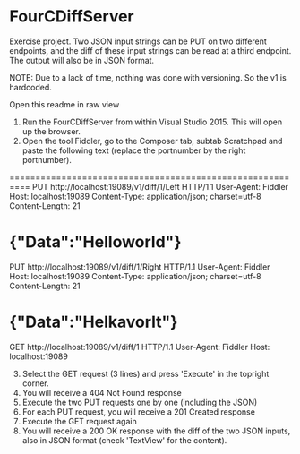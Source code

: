 # FourCDiffServer
Exercise project.
Two JSON input strings can be PUT on two different endpoints, and the diff of these input strings can be read at a third endpoint. The output will also be in JSON format.

NOTE: Due to a lack of time, nothing was done with versioning. So the v1 is hardcoded.

Open this readme in raw view
1. Run the FourCDiffServer from within Visual Studio 2015. This will open up the browser.
2. Open the tool Fiddler, go to the Composer tab, subtab Scratchpad and paste the following text (replace the portnumber by the right portnumber).

==========================================================
PUT http://localhost:19089/v1/diff/1/Left HTTP/1.1
User-Agent: Fiddler
Host: localhost:19089
Content-Type: application/json; charset=utf-8
Content-Length: 21

{"Data":"Helloworld"}
==========================================================

PUT http://localhost:19089/v1/diff/1/Right HTTP/1.1
User-Agent: Fiddler
Host: localhost:19089
Content-Type: application/json; charset=utf-8
Content-Length: 21

{"Data":"Helkavorlt"}
==========================================================

GET http://localhost:19089/v1/diff/1 HTTP/1.1
User-Agent: Fiddler
Host: localhost:19089

3. Select the GET request (3 lines) and press 'Execute' in the topright corner.
4. You will receive a 404 Not Found response
5. Execute the two PUT requests one by one (including the JSON)
6. For each PUT request, you will receive a 201 Created response
7. Execute the GET request again
8. You will receive a 200 OK response with the diff of the two JSON inputs, also in JSON format (check 'TextView' for the content).
